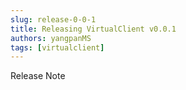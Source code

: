 ```yaml
---
slug: release-0-0-1
title: Releasing VirtualClient v0.0.1
authors: yangpanMS
tags: [virtualclient]
---
```


Release Note